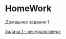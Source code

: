 # HomeWork
Домашнее задание 1

[Задача 1  - рекурсия вверх](https://github.com/YarRebrov/HomeWork/blob/master/number_one.py)
